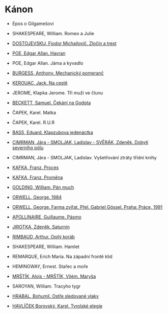 # Kánon

- Epos o Gilgamešovi
- SHAKESPEARE, William. Romeo a Julie

- [DOSTOJEVSKIJ, Fjodor Michailovič. Zločin a trest](./pdf/zlocin_a_trest.pdf)
- [POE, Edgar Allan. Havran](<./pdf/HAVRAN(2).pdf>)
- POE, Edgar Allan. Jáma a kyvadlo

- [BURGESS, Anthony. Mechanický pomeranč](./pdf/MECHAPOM.pdf)
- [KEROUAC, Jack. Na cestě](./pdf/Jack_Kerouac_Na_ceste.pdf)
- JEROME, Klapka Jerome. Tři muži ve člunu
- [BECKETT, Samuel. Čekání na Godota](./pdf/ČekánínaGodota.pdf)

- ČAPEK, Karel. Matka
- ČAPEK, Karel. R.U.R
- [BASS, Eduard. Klapzubova jedenáctka](./pdf/Klapzubovajedenáctka.pdf)
- [CIMRMAN, Jára - SMOLJAK, Ladislav - SVĚRÁK, Zdeněk. Dobytí severního pólu](./pdf/dobyti_severniho_polu.pdf)
- CIMRMAN, Jára - SMOLJAK, Ladislav. Vyšetřování ztráty třídní knihy

- [KAFKA, Franz. Proces](./pdf/ProcesKafka.pdf)
- [KAFKA, Franz. Proměna](./pdf/ProměnaKafka.pdf)
- [GOLDING, William. Pán much](./pdf/PánmuchGolding.pdf)
- [ORWELL, George. 1984](./pdf/1984Orwell.pdf)
- [ORWELL, George. Farma zvířat. Přel. Gabriel Gössel. Praha: Práce, 1991](./pdf/farma_zvirat.pdf)
- [APOLLINAIRE, Guillaume. Pásmo](./pdf/Pásmo.pdf)
- [JIROTKA, Zdeněk. Saturnin](./pdf/Saturnin.pdf)
- [RIMBAUD, Arthur. Opilý koráb](./pdf/Opilýkoráb.pdf)
- SHAKESPEARE, William. Hamlet
- REMARQUE, Erich Maria. Na západní frontě klid
- HEMINGWAY, Ernest. Stařec a moře
- [MRŠTÍK, Alois - MRŠTÍK, Vilém. Maryša](./pdf/)
- SAROYAN, William. Tracyho tygr
- [HRABAL, Bohumil. Ostře sledované vlaky](./pdf/OstřesledovanévlakyHrabal.pdf)
- [HAVLÍČEK Borovský, Karel. Tyrolské elegie](./pdf/tyrolske_elegie.pdf)
